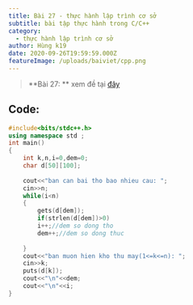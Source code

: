 ```yaml
---
title: Bài 27 - thực hành lập trình cơ sở
subtitle: bài tập thực hành trong C/C++
category:
  - thực hành lập trình cơ sở
author: Hùng k19
date: 2020-09-26T19:59:59.000Z
featureImage: /uploads/baiviet/cpp.png
---
```

> **Bài 27: ** xem đề tại [đây](/de-bai-thuc-hanh-lap-trinh-co-so)

## Code:

```c++
#include<bits/stdc++.h>
using namespace std ;
int main()
{
	int k,n,i=0,dem=0;
	char d[50][100];
	
	cout<<"ban can bai tho bao nhieu cau: ";
	cin>>n;
	while(i<n)
	{
		gets(d[dem]);
		if(strlen(d[dem])>0)
		i++;//dem so dong tho
		dem++;//dem so dong thuc
		
	}
	cout<<"ban muon hien kho thu may(1<=k<=n): ";
	cin>>k;
	puts(d[k]);
	cout<<"\n"<<dem;
	cout<<"\n"<<i;
}

```